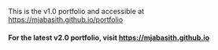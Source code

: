 This is the v1.0 portfolio and accessible at https://mjabasith.github.io/portfolio <br>

#### For the latest v2.0 portfolio, visit https://mjabasith.github.io
